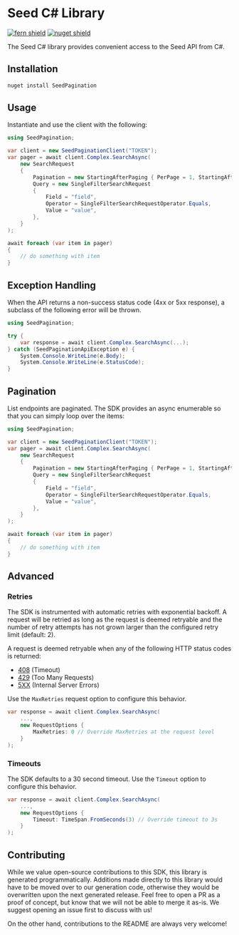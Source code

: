 # Seed C# Library

[![fern shield](https://img.shields.io/badge/%F0%9F%8C%BF-Built%20with%20Fern-brightgreen)](https://buildwithfern.com?utm_source=github&utm_medium=github&utm_campaign=readme&utm_source=Seed%2FC%23)
[![nuget shield](https://img.shields.io/nuget/v/SeedPagination)](https://nuget.org/packages/SeedPagination)

The Seed C# library provides convenient access to the Seed API from C#.

## Installation

```sh
nuget install SeedPagination
```

## Usage

Instantiate and use the client with the following:

```csharp
using SeedPagination;

var client = new SeedPaginationClient("TOKEN");
var pager = await client.Complex.SearchAsync(
    new SearchRequest
    {
        Pagination = new StartingAfterPaging { PerPage = 1, StartingAfter = "starting_after" },
        Query = new SingleFilterSearchRequest
        {
            Field = "field",
            Operator = SingleFilterSearchRequestOperator.Equals,
            Value = "value",
        },
    }
);

await foreach (var item in pager)
{
    // do something with item
}
```

## Exception Handling

When the API returns a non-success status code (4xx or 5xx response), a subclass of the following error
will be thrown.

```csharp
using SeedPagination;

try {
    var response = await client.Complex.SearchAsync(...);
} catch (SeedPaginationApiException e) {
    System.Console.WriteLine(e.Body);
    System.Console.WriteLine(e.StatusCode);
}
```

## Pagination

List endpoints are paginated. The SDK provides an async enumerable so that you can simply loop over the items:

```csharp
using SeedPagination;

var client = new SeedPaginationClient("TOKEN");
var pager = await client.Complex.SearchAsync(
    new SearchRequest
    {
        Pagination = new StartingAfterPaging { PerPage = 1, StartingAfter = "starting_after" },
        Query = new SingleFilterSearchRequest
        {
            Field = "field",
            Operator = SingleFilterSearchRequestOperator.Equals,
            Value = "value",
        },
    }
);

await foreach (var item in pager)
{
    // do something with item
}
```

## Advanced

### Retries

The SDK is instrumented with automatic retries with exponential backoff. A request will be retried as long
as the request is deemed retryable and the number of retry attempts has not grown larger than the configured
retry limit (default: 2).

A request is deemed retryable when any of the following HTTP status codes is returned:

- [408](https://developer.mozilla.org/en-US/docs/Web/HTTP/Status/408) (Timeout)
- [429](https://developer.mozilla.org/en-US/docs/Web/HTTP/Status/429) (Too Many Requests)
- [5XX](https://developer.mozilla.org/en-US/docs/Web/HTTP/Status/500) (Internal Server Errors)

Use the `MaxRetries` request option to configure this behavior.

```csharp
var response = await client.Complex.SearchAsync(
    ...,
    new RequestOptions {
        MaxRetries: 0 // Override MaxRetries at the request level
    }
);
```

### Timeouts

The SDK defaults to a 30 second timeout. Use the `Timeout` option to configure this behavior.

```csharp
var response = await client.Complex.SearchAsync(
    ...,
    new RequestOptions {
        Timeout: TimeSpan.FromSeconds(3) // Override timeout to 3s
    }
);
```

## Contributing

While we value open-source contributions to this SDK, this library is generated programmatically.
Additions made directly to this library would have to be moved over to our generation code,
otherwise they would be overwritten upon the next generated release. Feel free to open a PR as
a proof of concept, but know that we will not be able to merge it as-is. We suggest opening
an issue first to discuss with us!

On the other hand, contributions to the README are always very welcome!
